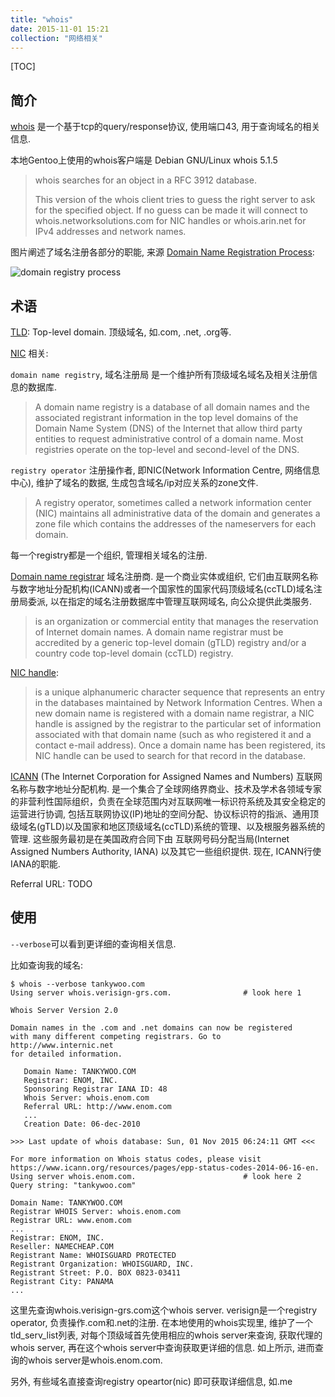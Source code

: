 ```yaml
---
title: "whois"
date: 2015-11-01 15:21
collection: "网络相关"
---
```


[TOC]

## 简介 ##

[whois][0] 是一个基于tcp的query/response协议, 使用端口43, 用于查询域名的相关信息.

本地Gentoo上使用的whois客户端是 Debian GNU/Linux whois 5.1.5

> whois searches for an object in a RFC 3912 database.
>
> This version of the whois client tries to guess the right server to ask for the specified object. If no guess can be made it will connect to whois.networksolutions.com for NIC handles or whois.arin.net for IPv4 addresses and network names.

图片阐述了域名注册各部分的职能, 来源 [Domain Name Registration Process](http://whois.icann.org/en/domain-name-registration-process):

![domain registry process](https://tankywoo-wb.b0.upaiyun.com/Registry-Process-Large-FINAL.gif)


## 术语 ##

[TLD][1]: Top-level domain. 顶级域名, 如.com, .net, .org等.

[NIC][2] 相关:

`domain name registry`, 域名注册局 是一个维护所有顶级域名域名及相关注册信息的数据库.

> A domain name registry is a database of all domain names and the associated registrant information in the top level domains of the Domain Name System (DNS) of the Internet that allow third party entities to request administrative control of a domain name. Most registries operate on the top-level and second-level of the DNS.

`registry operator` 注册操作者, 即NIC(Network Information Centre, 网络信息中心), 维护了域名的数据, 生成包含域名/ip对应关系的zone文件.

> A registry operator, sometimes called a network information center (NIC) maintains all administrative data of the domain and generates a zone file which contains the addresses of the nameservers for each domain.

每一个registry都是一个组织, 管理相关域名的注册.

[Domain name registrar][3] 域名注册商. 是一个商业实体或组织, 它们由互联网名称与数字地址分配机构(ICANN)或者一个国家性的国家代码顶级域名(ccTLD)域名注册局委派, 以在指定的域名注册数据库中管理互联网域名, 向公众提供此类服务.

> is an organization or commercial entity that manages the reservation of Internet domain names. A domain name registrar must be accredited by a generic top-level domain (gTLD) registry and/or a country code top-level domain (ccTLD) registry.

[NIC handle][4]:

> is a unique alphanumeric character sequence that represents an entry in the databases maintained by Network Information Centres. When a new domain name is registered with a domain name registrar, a NIC handle is assigned by the registrar to the particular set of information associated with that domain name (such as who registered it and a contact e-mail address). Once a domain name has been registered, its NIC handle can be used to search for that record in the database.

[ICANN][5] (The Internet Corporation for Assigned Names and Numbers) 互联网名称与数字地址分配机构. 是一个集合了全球网络界商业、技术及学术各领域专家的非营利性国际组织，负责在全球范围内对互联网唯一标识符系统及其安全稳定的运营进行协调, 包括互联网协议(IP)地址的空间分配、协议标识符的指派、通用顶级域名(gTLD)以及国家和地区顶级域名(ccTLD)系统的管理、以及根服务器系统的管理. 这些服务最初是在美国政府合同下由 互联网号码分配当局(Internet Assigned Numbers Authority, IANA) 以及其它一些组织提供. 现在, ICANN行使IANA的职能.

Referral URL: TODO

## 使用 ##

`--verbose`可以看到更详细的查询相关信息.

比如查询我的域名:

    $ whois --verbose tankywoo.com
    Using server whois.verisign-grs.com.                # look here 1

    Whois Server Version 2.0

    Domain names in the .com and .net domains can now be registered
    with many different competing registrars. Go to http://www.internic.net
    for detailed information.

       Domain Name: TANKYWOO.COM
       Registrar: ENOM, INC.
       Sponsoring Registrar IANA ID: 48
       Whois Server: whois.enom.com
       Referral URL: http://www.enom.com
       ...
       Creation Date: 06-dec-2010

    >>> Last update of whois database: Sun, 01 Nov 2015 06:24:11 GMT <<<

    For more information on Whois status codes, please visit
    https://www.icann.org/resources/pages/epp-status-codes-2014-06-16-en.
    Using server whois.enom.com.                        # look here 2
    Query string: "tankywoo.com"

    Domain Name: TANKYWOO.COM
    Registrar WHOIS Server: whois.enom.com
    Registrar URL: www.enom.com
    ...
    Registrar: ENOM, INC.
    Reseller: NAMECHEAP.COM
    Registrant Name: WHOISGUARD PROTECTED
    Registrant Organization: WHOISGUARD, INC.
    Registrant Street: P.O. BOX 0823-03411
    Registrant City: PANAMA
    ...

这里先查询whois.verisign-grs.com这个whois server. verisign是一个registry operator, 负责操作.com和.net的注册. 在本地使用的whois实现里, 维护了一个tld_serv_list列表, 对每个顶级域首先使用相应的whois server来查询, 获取代理的whois server, 再在这个whois server中查询获取更详细的信息. 如上所示, 进而查询的whois server是whois.enom.com.

另外, 有些域名直接查询registry opeartor(nic) 即可获取详细信息, 如.me


  [0]: https://en.wikipedia.org/wiki/WHOIS 'whois'
  [1]: https://en.wikipedia.org/wiki/Top-level_domain 'Top-level domain'
  [2]: https://en.wikipedia.org/wiki/Domain_name_registry 'NIC'
  [3]: https://en.wikipedia.org/wiki/Domain_name_registrar 'Domain name registrar'
  [4]: https://en.wikipedia.org/wiki/NIC_handle 'NIC handle'
  [5]: https://en.wikipedia.org/wiki/ICANN 'ICANN'

